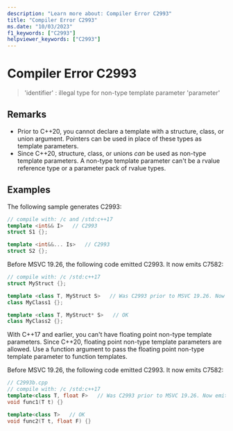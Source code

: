 ```yaml
---
description: "Learn more about: Compiler Error C2993"
title: "Compiler Error C2993"
ms.date: "10/03/2023"
f1_keywords: ["C2993"]
helpviewer_keywords: ["C2993"]
---
```

# Compiler Error C2993

> 'identifier' : illegal type for non-type template parameter 'parameter'

## Remarks

- Prior to C++20, you cannot declare a template with a structure, class, or union argument. Pointers can be used in place of these types as template parameters.
- Since C++20, structure, class, or unions *can* be used as non-type template parameters. A non-type template parameter can't be a rvalue reference type or a parameter pack of rvalue types.

## Examples

The following sample generates C2993:

```cpp
// compile with: /c and /std:c++17
template <int&& I>   // C2993
struct S1 {};

template <int&&... Is>   // C2993
struct S2 {};
```

Before MSVC 19.26, the following code emitted C2993. It now emits C7582:

```cpp
// compile with: /c /std:c++17
struct MyStruct {};

template <class T, MyStruct S>   // Was C2993 prior to MSVC 19.26. Now emits C7582.
class MyClass1 {};

template <class T, MyStruct* S>   // OK
class MyClass2 {};
```

With C++17 and earlier, you can't have floating point non-type template parameters. Since C++20, floating point non-type template parameters are allowed. Use a function argument to pass the floating point non-type template parameter to function templates.

Before MSVC 19.26, the following code emitted C2993. It now emits C7582:

```cpp
// C2993b.cpp
// compile with: /c /std:c++17
template<class T, float F>   // Was C2993 prior to MSVC 19.26. Now emits C7592
void func1(T t) {}

template<class T>   // OK
void func2(T t, float F) {}
```
